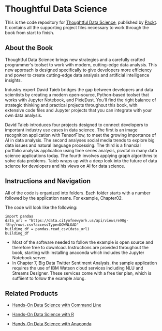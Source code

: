 # Thoughtful Data Science
This is the code repository for [Thoughtful Data Science](https://www.packtpub.com/big-data-and-business-intelligence/thoughtful-data-science?utm_source=github&utm_medium=repository&utm_campaign=9781788839969), published by [Packt](https://www.packtpub.com/?utm_source=github). It contains all the supporting project files necessary to work through the book from start to finish.
## About the Book
Thoughtful Data Science brings new strategies and a carefully crafted programmer's toolset to work with modern, cutting-edge data analysis. This new approach is designed specifically to give developers more efficiency and power to create cutting-edge data analysis and artificial intelligence insights.

Industry expert David Taieb bridges the gap between developers and data scientists by creating a modern open-source, Python-based toolset that works with Jupyter Notebook, and PixieDust. You'll find the right balance of strategic thinking and practical projects throughout this book, with extensive code files and Jupyter projects that you can integrate with your own data analysis.

David Taieb introduces four projects designed to connect developers to important industry use cases in data science. The first is an image recognition application with TensorFlow, to meet the growing importance of AI in data analysis. The second analyses social media trends to explore big data issues and natural language processing. The third is a financial portfolio analysis application using time series analysis, pivotal in many data science applications today. The fourth involves applying graph algorithms to solve data problems. Taieb wraps up with a deep look into the future of data science for developers and his views on AI for data science.
## Instructions and Navigation
All of the code is organized into folders. Each folder starts with a number followed by the application name. For example, Chapter02.



The code will look like the following:
```
import pandas
data_url = "https://data.cityofnewyork.us/api/views/e98g-f8hy/rows.csv?accessType=DOWNLOAD"
building_df = pandas.read_csv(data_url)
building_df
```

* Most of the software needed to follow the example is open source and therefore free to download. Instructions are provided throughout the book, starting with installing anaconda which includes the Jupyter Notebook server.
* In Chapter 7, Big Data Twitter Sentiment Analysis, the sample application requires the use of IBM Watson cloud services including NLU and Streams
Designer. These services come with a free tier plan, which is suffiient to follow the example along.

## Related Products
* [Hands-On Data Science with Command Line](https://www.packtpub.com/big-data-and-business-intelligence/hands-data-science-command-line?utm_source=github&utm_medium=repository&utm_campaign=9781789132984)

* [Hands-On Data Science with R](https://www.packtpub.com/big-data-and-business-intelligence/hands-data-science-r?utm_source=github&utm_medium=repository&utm_campaign=9781789139402)

* [Hands-On Data Science with Anaconda](https://www.packtpub.com/big-data-and-business-intelligence/hands-data-science-anaconda?utm_source=github&utm_medium=repository&utm_campaign=9781788831192)


